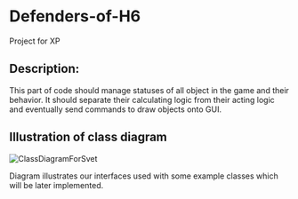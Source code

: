 # Defenders-of-H6
Project for XP

Description:
------------
This part
of code should manage statuses of all object in the game and their behavior. It
should separate their calculating logic from their acting logic and eventually send
commands to draw objects onto GUI. 

Illustration of class diagram
-----------------------------
![ClassDiagramForSvet](https://raw.githubusercontent.com/dobias14/Defenders-of-H6/master/Kostra%20programu%20-%20logika%20hry/ClassDiagramForSvet.png)

Diagram illustrates our interfaces used with some example classes which will be later implemented.
